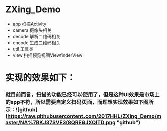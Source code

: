 # ZXing_Demo 
- app 扫描Activity
- camera 摄像头相关
- decode 解析二维码相关
- encode 生成二维码相关
- util 工具类
- view 扫描预览视图ViewfinderView

# 实现的效果如下：
### 就目前而言，扫描的功能已经可以使用了，但是这种UI效果是市场上的app不符，所以需要自定义扫码页面，而理想实现效果如下图所示：![github](https://raw.githubusercontent.com/2017HHL/ZXing_Demo/master/NA%7BKJ37SVE3(8QRE9JXQITD.png "github")
